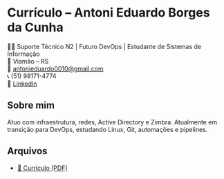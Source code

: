 # Currículo – Antoni Eduardo Borges da Cunha

👨‍💻 Suporte Técnico N2 | Futuro DevOps | Estudante de Sistemas de Informação  
📍 Viamão – RS  
📧 antonieduardo0010@gmail.com  
📞 (51) 98171-4774  
🔗 [LinkedIn](https://www.linkedin.com/in/antoni-cunha)

## Sobre mim
Atuo com infraestrutura, redes, Active Directory e Zimbra. Atualmente em transição para DevOps, estudando Linux, Git, automações e pipelines.

## Arquivos
- [📄 Currículo (PDF)](Curriculo_Antoni_Eduardo_Borges_da_Cunha (1))


